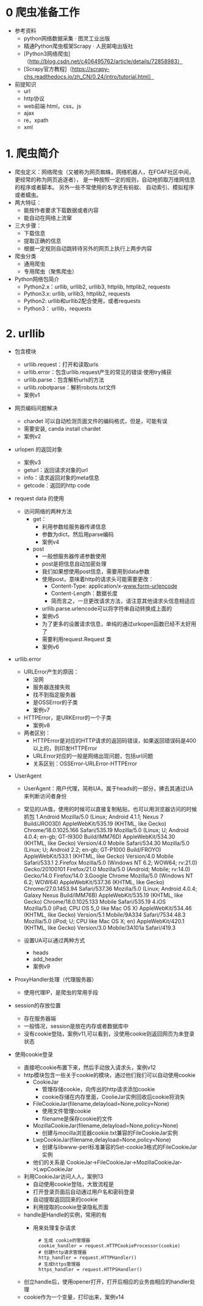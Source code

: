 # 0 爬虫准备工作
- 参考资料
    - python网络数据采集 · 图灵工业出版
    - 精通Python爬虫框架Scrapy · 人民邮电出版社
    - [Python3网络爬虫]（http://blog.csdn.net/c406495762/article/details/72858983）
    - [Scrapy官方教程]（https://scrapy-chs.readthedocs.io/zh_CN/0.24/intro/tutorial.html）
- 前提知识
    - url
    - http协议
    - web前端·html，css，js
    - ajax
    - re，xpath
    - xml
# 1. 爬虫简介
- 爬虫定义：网络爬虫（又被称为网页蜘蛛，网络机器人，在FOAF社区中间，更经常的称为网页追逐者），
 是一种按照一定的规则，自动地抓取万维网信息的程序或者脚本。 另外一些不常使用的名字还有蚂蚁、
 自动索引、模拟程序或者蠕虫。
- 两大特征：
    - 能按作者要求下载数据或者内容
    - 能自动在网络上流窜
- 三大步骤：
    - 下载信息
    - 提取正确的信息
    - 根据一定规则自动跳转待另外的网页上执行上两步内容
- 爬虫分类
    - 通用爬虫
    - 专用爬虫（聚焦爬虫）
- Python网络包简介
    - Python2.x：urllib, urllib2, urllib3, httplib, httplib2, requests
    - Python3.x: urllib, urllib3, httplib2, requests
    - Python2: urllib和urllib2配合使用，或者requests
    - Python3： urllib，requests
# 2. urllib
- 包含模块
    - urllib.request：打开和读取urls
    - urllib.error：包含urllib.request产生的常见的错误·使用try捕获
    - urllib.parse：包含解析urls的方法
    - urllib.robotparse：解析robots.txt文件
    - 案例v1

- 网页编码问题解决
    - chardet 可以自动检测页面文件的编码格式，但是，可能有误
    - 需要安装, canda install chardet
    - 案例v2
    
- urlopen 的返回对象
    - 案例v3
    - geturl：返回请求对象的url
    - info：请求返回对象的meta信息
    - getcode：返回的http code
- request data 的使用
    - 访问网络的两种方法
        - get：
            - 利用参数给服务器传递信息
            - 参数为dict，然后用parse编码
            - 案例v4
        - post
            - 一般想服务器传递参数使用
            - post是把信息自动加密处理
            - 我们如果想使用post信息，需要用到data参数
            - 使用post，意味着http的请求头可能需要更改：
                - Content-Type: application/x-www.form-urlencode
                - Content-Length：数据长度
                - 简而言之，一旦更改请求方法，请注意其他请求头信息相适应
            - urllib.parse.urlencode可以将字符串自动转换成上面的                
            - 案例v5
            - 为了更多的设置请求信息，单纯的通过urkopen函数已经不太好用了
            - 需要利用request.Request 类
            - 案例v6
- urllib.error
    - URLError产生的原因：
        - 没网
        - 服务器连接失败
        - 找不到指定服务器
        - 是OSSError的子类
        - 案例v7
    - HTTPError，是URKError的一个子类
        - 案例v8
    - 两者区别：
        - HTTPError是对应的HTTP请求的返回码错误，如果返回错误码是400以上的，则印发HTTPError
        - URLError对应的一般是网络出现问题，包括url问题
        - 关系区别：OSSError-URLError-HTTPError
- UserAgent 
    - UserAgent：用户代理，简称UA，属于heads的一部分，拂去其通过UA来判断访问者身份
    - 常见的UA值，使用的时候可以直接复制粘贴，也可以用浏览器访问的时候抓包
            1.Android
            Mozilla/5.0 (Linux; Android 4.1.1; Nexus 7 Build/JRO03D) AppleWebKit/535.19 (KHTML, like Gecko) Chrome/18.0.1025.166 Safari/535.19
            Mozilla/5.0 (Linux; U; Android 4.0.4; en-gb; GT-I9300 Build/IMM76D) AppleWebKit/534.30 (KHTML, like Gecko) Version/4.0 Mobile Safari/534.30
            Mozilla/5.0 (Linux; U; Android 2.2; en-gb; GT-P1000 Build/FROYO) AppleWebKit/533.1 (KHTML, like Gecko) Version/4.0 Mobile Safari/533.1
            2.Firefox
            Mozilla/5.0 (Windows NT 6.2; WOW64; rv:21.0) Gecko/20100101 Firefox/21.0
            Mozilla/5.0 (Android; Mobile; rv:14.0) Gecko/14.0 Firefox/14.0
            3.Google Chrome
            Mozilla/5.0 (Windows NT 6.2; WOW64) AppleWebKit/537.36 (KHTML, like Gecko) Chrome/27.0.1453.94 Safari/537.36
            Mozilla/5.0 (Linux; Android 4.0.4; Galaxy Nexus Build/IMM76B) AppleWebKit/535.19 (KHTML, like Gecko) Chrome/18.0.1025.133 Mobile Safari/535.19
            4.iOS  
            Mozilla/5.0 (iPad; CPU OS 5_0 like Mac OS X) AppleWebKit/534.46 (KHTML, like Gecko) Version/5.1 Mobile/9A334 Safari/7534.48.3
            Mozilla/5.0 (iPod; U; CPU like Mac OS X; en) AppleWebKit/420.1 (KHTML, like Gecko) Version/3.0 Mobile/3A101a Safari/419.3
                    
    - 设置UA可以通过两种方式
        - heads
        - add_header
        - 案例v9
- ProxyHandler处理（代理服务器）
    - 使用代理IP，是爬虫的常用手段
     
     
     
- session的存放位置
    - 存在服务器端
    - 一般情况，session是放在内存或者数据库中
    - 没有cookie登陆，案例v11,可以看到，没使用cookie则返回网页为未登录状态

- 使用cookie登录
    - 直接吧cookie布置下来，然后手动放入请求头，案例v12
    - http模块包含一些关于cookie的模块，通过他们我们可以自动使用cookie
        - CookieJar
            - 管理存储cookie，向传出的http请求添加cookie
            - cookie存储在内存里面，CoolieJar实例回收后cookie将消失
        - FileCookieJar(filename,delayload=None,policy=None)
            - 使用文件管理cookie
            - filename是保存cookie的文件
        - MozillaCookieJar(filename,delayload=None,policy=None)
            - 创建与mocilla浏览器cookie.txt兼容的FileCookieJar实例
        - LwpCookieJar(filename,delayload=None,policy=None)
            - 创建与libwww-perl标准兼容的Set-cookie3格式的FileCookieJar实例  
        - 他们的关系是 CookieJar->FileCookieJar->MozillaCookieJar->LwpCookieJar
    - 利用CookieJar访问人人，案例13
        - 自动使用cookie登陆，大致流程是
        - 打开登录页面后自动通过用户名和密码登录
        - 自动提取返回回来的cookie
        - 利用提取的cookie登录隐私页面    
    - handle是Handle的实例，常用的有
        - 用来处理复杂请求
        
                # 生成 cookie的管理器
                cookie_handler = request.HTTPCookieProcessor(cookie)
                # 创建http请求管理器
                http_handler = request.HTTPHandler()  
                # 生成https管理器
                https_handler = request.HTTPSHandler()
    - 创立handle后，使用opener打开，打开后相应的业务由相应的handler处理
    - cookie作为一个变量，打印出来，案例v14        